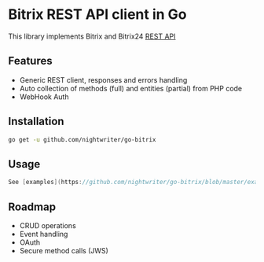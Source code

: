 # Bitrix REST API client in Go

This library implements Bitrix and Bitrix24 [REST API](https://training.bitrix24.com/rest_help/)

## Features

- Generic REST client, responses and errors handling
- Auto collection of methods (full) and entities (partial) from PHP code
- WebHook Auth

## Installation

```bash
go get -u github.com/nightwriter/go-bitrix
```

## Usage

```go
See [examples](https://github.com/nightwriter/go-bitrix/blob/master/examples/common_methods/main.go)
```

## Roadmap

- CRUD operations
- Event handling
- OAuth
- Secure method calls (JWS)
